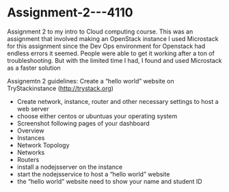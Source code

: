 # Assignment-2---4110
Assignment 2 to my intro to Cloud computing course. This was an assignment that involved making an OpenStack instance
I used Microstack for this assignment since the Dev Ops environment for Openstack had endless errors it seemed. People were able to get it working after a ton of troubleshooting. But with the limited time I had, I found and used Microstack as a faster solution 

Assignemtn 2 guidelines:
Create a “hello world” website on TryStackinstance (http://trystack.org)
- Create network, instance, router and other necessary settings to host a web server
- choose either centos or ubuntuas your operating system
- Screenshot following pages of your dashboard
- Overview
- Instances
- Network Topology
- Networks
- Routers
- install a nodejsserver on the instance
- start the nodejsservice to host a “hello world” website
- the “hello world” website need to show your name and student ID
